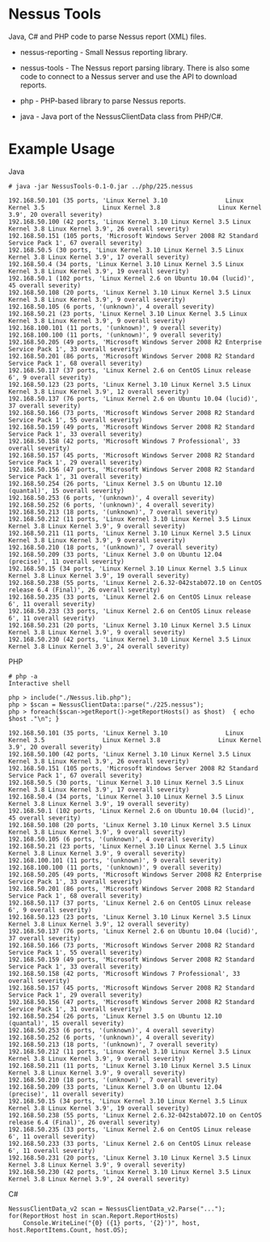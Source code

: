 Nessus Tools
=================================

Java, C# and PHP code to parse Nessus report (XML) files. 

* nessus-reporting - Small Nessus reporting library.

* nessus-tools - The Nessus report parsing library. There is also some code to connect to a Nessus server and use the API to download reports.

* php - PHP-based library to parse Nessus reports.

* java - Java port of the NessusClientData class from PHP/C#.


Example Usage
=================================

Java

    # java -jar NessusTools-0.1-0.jar ../php/225.nessus 

    192.168.50.101 (35 ports, 'Linux Kernel 3.10 				Linux Kernel 3.5 				Linux Kernel 3.8 				Linux Kernel 3.9', 20 overall severity)
    192.168.50.100 (42 ports, 'Linux Kernel 3.10 Linux Kernel 3.5 Linux Kernel 3.8 Linux Kernel 3.9', 26 overall severity)
    192.168.50.151 (105 ports, 'Microsoft Windows Server 2008 R2 Standard Service Pack 1', 67 overall severity)
    192.168.50.5 (30 ports, 'Linux Kernel 3.10 Linux Kernel 3.5 Linux Kernel 3.8 Linux Kernel 3.9', 17 overall severity)
    192.168.50.4 (34 ports, 'Linux Kernel 3.10 Linux Kernel 3.5 Linux Kernel 3.8 Linux Kernel 3.9', 19 overall severity)
    192.168.50.1 (102 ports, 'Linux Kernel 2.6 on Ubuntu 10.04 (lucid)', 45 overall severity)
    192.168.50.108 (20 ports, 'Linux Kernel 3.10 Linux Kernel 3.5 Linux Kernel 3.8 Linux Kernel 3.9', 9 overall severity)
    192.168.50.105 (6 ports, '(unknown)', 4 overall severity)
    192.168.50.21 (23 ports, 'Linux Kernel 3.10 Linux Kernel 3.5 Linux Kernel 3.8 Linux Kernel 3.9', 9 overall severity)
    192.168.100.101 (11 ports, '(unknown)', 9 overall severity)
    192.168.100.100 (11 ports, '(unknown)', 9 overall severity)
    192.168.50.205 (49 ports, 'Microsoft Windows Server 2008 R2 Enterprise Service Pack 1', 33 overall severity)
    192.168.50.201 (86 ports, 'Microsoft Windows Server 2008 R2 Standard Service Pack 1', 68 overall severity)
    192.168.50.117 (37 ports, 'Linux Kernel 2.6 on CentOS Linux release 6', 9 overall severity)
    192.168.50.123 (23 ports, 'Linux Kernel 3.10 Linux Kernel 3.5 Linux Kernel 3.8 Linux Kernel 3.9', 12 overall severity)
    192.168.50.137 (76 ports, 'Linux Kernel 2.6 on Ubuntu 10.04 (lucid)', 37 overall severity)
    192.168.50.166 (73 ports, 'Microsoft Windows Server 2008 R2 Standard Service Pack 1', 55 overall severity)
    192.168.50.159 (49 ports, 'Microsoft Windows Server 2008 R2 Standard Service Pack 1', 33 overall severity)
    192.168.50.158 (42 ports, 'Microsoft Windows 7 Professional', 33 overall severity)
    192.168.50.157 (45 ports, 'Microsoft Windows Server 2008 R2 Standard Service Pack 1', 29 overall severity)
    192.168.50.156 (47 ports, 'Microsoft Windows Server 2008 R2 Standard Service Pack 1', 31 overall severity)
    192.168.50.254 (26 ports, 'Linux Kernel 3.5 on Ubuntu 12.10 (quantal)', 15 overall severity)
    192.168.50.253 (6 ports, '(unknown)', 4 overall severity)
    192.168.50.252 (6 ports, '(unknown)', 4 overall severity)
    192.168.50.213 (18 ports, '(unknown)', 7 overall severity)
    192.168.50.212 (11 ports, 'Linux Kernel 3.10 Linux Kernel 3.5 Linux Kernel 3.8 Linux Kernel 3.9', 9 overall severity)
    192.168.50.211 (11 ports, 'Linux Kernel 3.10 Linux Kernel 3.5 Linux Kernel 3.8 Linux Kernel 3.9', 9 overall severity)
    192.168.50.210 (18 ports, '(unknown)', 7 overall severity)
    192.168.50.209 (33 ports, 'Linux Kernel 3.0 on Ubuntu 12.04 (precise)', 11 overall severity)
    192.168.50.15 (34 ports, 'Linux Kernel 3.10 Linux Kernel 3.5 Linux Kernel 3.8 Linux Kernel 3.9', 19 overall severity)
    192.168.50.238 (55 ports, 'Linux Kernel 2.6.32-042stab072.10 on CentOS release 6.4 (Final)', 26 overall severity)
    192.168.50.235 (33 ports, 'Linux Kernel 2.6 on CentOS Linux release 6', 11 overall severity)
    192.168.50.233 (33 ports, 'Linux Kernel 2.6 on CentOS Linux release 6', 11 overall severity)
    192.168.50.231 (20 ports, 'Linux Kernel 3.10 Linux Kernel 3.5 Linux Kernel 3.8 Linux Kernel 3.9', 9 overall severity)
    192.168.50.230 (42 ports, 'Linux Kernel 3.10 Linux Kernel 3.5 Linux Kernel 3.8 Linux Kernel 3.9', 24 overall severity)

PHP

    # php -a
    Interactive shell
    
    php > include("./Nessus.lib.php");
    php > $scan = NessusClientData::parse("./225.nessus");
    php > foreach($scan->getReport()->getReportHosts() as $host)  { echo $host ."\n"; }

    192.168.50.101 (35 ports, 'Linux Kernel 3.10 				Linux Kernel 3.5 				Linux Kernel 3.8 				Linux Kernel 3.9', 20 overall severity)
    192.168.50.100 (42 ports, 'Linux Kernel 3.10 Linux Kernel 3.5 Linux Kernel 3.8 Linux Kernel 3.9', 26 overall severity)
    192.168.50.151 (105 ports, 'Microsoft Windows Server 2008 R2 Standard Service Pack 1', 67 overall severity)
    192.168.50.5 (30 ports, 'Linux Kernel 3.10 Linux Kernel 3.5 Linux Kernel 3.8 Linux Kernel 3.9', 17 overall severity)
    192.168.50.4 (34 ports, 'Linux Kernel 3.10 Linux Kernel 3.5 Linux Kernel 3.8 Linux Kernel 3.9', 19 overall severity)
    192.168.50.1 (102 ports, 'Linux Kernel 2.6 on Ubuntu 10.04 (lucid)', 45 overall severity)
    192.168.50.108 (20 ports, 'Linux Kernel 3.10 Linux Kernel 3.5 Linux Kernel 3.8 Linux Kernel 3.9', 9 overall severity)
    192.168.50.105 (6 ports, '(unknown)', 4 overall severity)
    192.168.50.21 (23 ports, 'Linux Kernel 3.10 Linux Kernel 3.5 Linux Kernel 3.8 Linux Kernel 3.9', 9 overall severity)
    192.168.100.101 (11 ports, '(unknown)', 9 overall severity)
    192.168.100.100 (11 ports, '(unknown)', 9 overall severity)
    192.168.50.205 (49 ports, 'Microsoft Windows Server 2008 R2 Enterprise Service Pack 1', 33 overall severity)
    192.168.50.201 (86 ports, 'Microsoft Windows Server 2008 R2 Standard Service Pack 1', 68 overall severity)
    192.168.50.117 (37 ports, 'Linux Kernel 2.6 on CentOS Linux release 6', 9 overall severity)
    192.168.50.123 (23 ports, 'Linux Kernel 3.10 Linux Kernel 3.5 Linux Kernel 3.8 Linux Kernel 3.9', 12 overall severity)
    192.168.50.137 (76 ports, 'Linux Kernel 2.6 on Ubuntu 10.04 (lucid)', 37 overall severity)
    192.168.50.166 (73 ports, 'Microsoft Windows Server 2008 R2 Standard Service Pack 1', 55 overall severity)
    192.168.50.159 (49 ports, 'Microsoft Windows Server 2008 R2 Standard Service Pack 1', 33 overall severity)
    192.168.50.158 (42 ports, 'Microsoft Windows 7 Professional', 33 overall severity)
    192.168.50.157 (45 ports, 'Microsoft Windows Server 2008 R2 Standard Service Pack 1', 29 overall severity)
    192.168.50.156 (47 ports, 'Microsoft Windows Server 2008 R2 Standard Service Pack 1', 31 overall severity)
    192.168.50.254 (26 ports, 'Linux Kernel 3.5 on Ubuntu 12.10 (quantal)', 15 overall severity)
    192.168.50.253 (6 ports, '(unknown)', 4 overall severity)
    192.168.50.252 (6 ports, '(unknown)', 4 overall severity)
    192.168.50.213 (18 ports, '(unknown)', 7 overall severity)
    192.168.50.212 (11 ports, 'Linux Kernel 3.10 Linux Kernel 3.5 Linux Kernel 3.8 Linux Kernel 3.9', 9 overall severity)
    192.168.50.211 (11 ports, 'Linux Kernel 3.10 Linux Kernel 3.5 Linux Kernel 3.8 Linux Kernel 3.9', 9 overall severity)
    192.168.50.210 (18 ports, '(unknown)', 7 overall severity)
    192.168.50.209 (33 ports, 'Linux Kernel 3.0 on Ubuntu 12.04 (precise)', 11 overall severity)
    192.168.50.15 (34 ports, 'Linux Kernel 3.10 Linux Kernel 3.5 Linux Kernel 3.8 Linux Kernel 3.9', 19 overall severity)
    192.168.50.238 (55 ports, 'Linux Kernel 2.6.32-042stab072.10 on CentOS release 6.4 (Final)', 26 overall severity)
    192.168.50.235 (33 ports, 'Linux Kernel 2.6 on CentOS Linux release 6', 11 overall severity)
    192.168.50.233 (33 ports, 'Linux Kernel 2.6 on CentOS Linux release 6', 11 overall severity)
    192.168.50.231 (20 ports, 'Linux Kernel 3.10 Linux Kernel 3.5 Linux Kernel 3.8 Linux Kernel 3.9', 9 overall severity)
    192.168.50.230 (42 ports, 'Linux Kernel 3.10 Linux Kernel 3.5 Linux Kernel 3.8 Linux Kernel 3.9', 24 overall severity)

C#

    NessusClientData_v2 scan = NessusClientData_v2.Parse("...");
    for(ReportHost host in scan.Report.ReportHosts)
    	Console.WriteLine("{0} ({1} ports, '{2}')", host, host.ReportItems.Count, host.OS);
    
